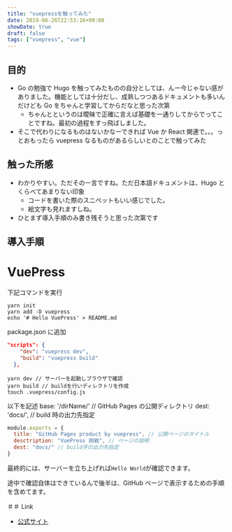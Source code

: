 ```yaml
---
title: "vuepressを触ってみた"
date: 2019-06-26T22:53:16+09:00
showDate: true
draft: false
tags: ["vuepress", "vue"]
---
```


## 目的

- Go の勉強で Hugo を触ってみたものの自分としては、んー今じゃない感がありました。機能としては十分だし、成熟しつつあるドキュメントも多いんだけども Go をちゃんと学習してからだなと思った次第
  - ちゃんとというのは曖昧で正確に言えば基礎を一通りしてからでってことですね。最初の過程をすっ飛ばしました。
- そこで代わりになるものはないかなーできれば Vue か React 関連で。。。っとおもったら vuepress なるものがあるらしいとのことで触ってみた

## 触った所感

- わかりやすい。ただその一言ですね。ただ日本語ドキュメントは、Hugo とくらべてあまりない印象
  - コードを書いた際のスニペットもいい感じでした。
  - 絵文字も見れますしね。
- ひとまず導入手順のみ書き残そうと思った次第です

## 導入手順

# VuePress

下記コマンドを実行

```
yarn init
yarn add -D vuepress
echo '# Hello VuePress' > README.md
```

package.json に追加

```json
"scripts": {
    "dev": "vuepress dev",
    "build": "vuepress build"
  },
```

```shell
yarn dev // サーバーを起動しブラウザで確認
yarn build // buildを行いディレクトリを作成
touch .vuepress/config.js
```

以下を記述
base: '/dirName/' // GitHub Pages の公開ディレクトリ
dest: 'docs/', // build 時の出力先指定

```javascript
module.exports = {
  title: "GitHub Pages product by vuepress", // 公開ページのタイトル
  desctription: "VuePress 挑戦", // ページの説明
  dest: "docs/" // build字の出力先指定
}
```

最終的には、サーバーを立ち上げれば`Hello World`が確認できます。

途中で確認自体はできているんで後半は、GitHub ページで表示するための手順を含めてます。

＃＃ Link

- [公式サイト](https://vuepress.vuejs.org/)
